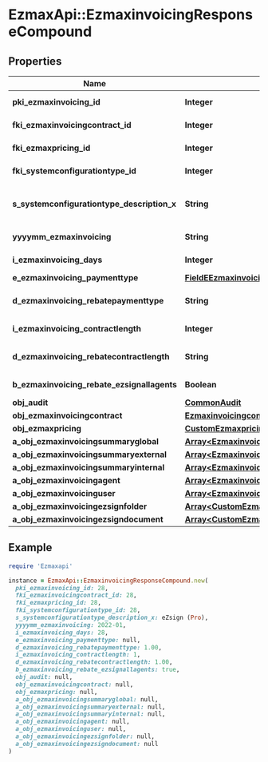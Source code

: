 # EzmaxApi::EzmaxinvoicingResponseCompound

## Properties

| Name | Type | Description | Notes |
| ---- | ---- | ----------- | ----- |
| **pki_ezmaxinvoicing_id** | **Integer** | The unique ID of the Ezmaxinvoicing | [optional] |
| **fki_ezmaxinvoicingcontract_id** | **Integer** | The unique ID of the Ezmaxinvoicingcontract |  |
| **fki_ezmaxpricing_id** | **Integer** | The unique ID of the Ezmaxpricing |  |
| **fki_systemconfigurationtype_id** | **Integer** | The unique ID of the Systemconfigurationtype |  |
| **s_systemconfigurationtype_description_x** | **String** | The description of the Systemconfigurationtype in the language of the requester |  |
| **yyyymm_ezmaxinvoicing** | **String** | The YYYYMM period of the Ezmaxinvoicing |  |
| **i_ezmaxinvoicing_days** | **Integer** | The number of days invoiced |  |
| **e_ezmaxinvoicing_paymenttype** | [**FieldEEzmaxinvoicingPaymenttype**](FieldEEzmaxinvoicingPaymenttype.md) |  |  |
| **d_ezmaxinvoicing_rebatepaymenttype** | **String** | The percentage of rebate depending of the payment type |  |
| **i_ezmaxinvoicing_contractlength** | **Integer** | The length of the contract in years |  |
| **d_ezmaxinvoicing_rebatecontractlength** | **String** | The percentage of rebate depending of the contract length |  |
| **b_ezmaxinvoicing_rebate_ezsignallagents** | **Boolean** | Whether the rebate for eZsign is for all agents |  |
| **obj_audit** | [**CommonAudit**](CommonAudit.md) |  | [optional] |
| **obj_ezmaxinvoicingcontract** | [**EzmaxinvoicingcontractResponseCompound**](EzmaxinvoicingcontractResponseCompound.md) |  |  |
| **obj_ezmaxpricing** | [**CustomEzmaxpricingResponse**](CustomEzmaxpricingResponse.md) |  |  |
| **a_obj_ezmaxinvoicingsummaryglobal** | [**Array&lt;EzmaxinvoicingsummaryglobalResponseCompound&gt;**](EzmaxinvoicingsummaryglobalResponseCompound.md) |  |  |
| **a_obj_ezmaxinvoicingsummaryexternal** | [**Array&lt;EzmaxinvoicingsummaryexternalResponseCompound&gt;**](EzmaxinvoicingsummaryexternalResponseCompound.md) |  |  |
| **a_obj_ezmaxinvoicingsummaryinternal** | [**Array&lt;EzmaxinvoicingsummaryinternalResponseCompound&gt;**](EzmaxinvoicingsummaryinternalResponseCompound.md) |  |  |
| **a_obj_ezmaxinvoicingagent** | [**Array&lt;EzmaxinvoicingagentResponseCompound&gt;**](EzmaxinvoicingagentResponseCompound.md) |  |  |
| **a_obj_ezmaxinvoicinguser** | [**Array&lt;EzmaxinvoicinguserResponseCompound&gt;**](EzmaxinvoicinguserResponseCompound.md) |  |  |
| **a_obj_ezmaxinvoicingezsignfolder** | [**Array&lt;CustomEzmaxinvoicingEzsignfolderResponse&gt;**](CustomEzmaxinvoicingEzsignfolderResponse.md) |  |  |
| **a_obj_ezmaxinvoicingezsigndocument** | [**Array&lt;CustomEzmaxinvoicingEzsigndocumentResponse&gt;**](CustomEzmaxinvoicingEzsigndocumentResponse.md) |  |  |

## Example

```ruby
require 'Ezmaxapi'

instance = EzmaxApi::EzmaxinvoicingResponseCompound.new(
  pki_ezmaxinvoicing_id: 28,
  fki_ezmaxinvoicingcontract_id: 28,
  fki_ezmaxpricing_id: 28,
  fki_systemconfigurationtype_id: 28,
  s_systemconfigurationtype_description_x: eZsign (Pro),
  yyyymm_ezmaxinvoicing: 2022-01,
  i_ezmaxinvoicing_days: 28,
  e_ezmaxinvoicing_paymenttype: null,
  d_ezmaxinvoicing_rebatepaymenttype: 1.00,
  i_ezmaxinvoicing_contractlength: 1,
  d_ezmaxinvoicing_rebatecontractlength: 1.00,
  b_ezmaxinvoicing_rebate_ezsignallagents: true,
  obj_audit: null,
  obj_ezmaxinvoicingcontract: null,
  obj_ezmaxpricing: null,
  a_obj_ezmaxinvoicingsummaryglobal: null,
  a_obj_ezmaxinvoicingsummaryexternal: null,
  a_obj_ezmaxinvoicingsummaryinternal: null,
  a_obj_ezmaxinvoicingagent: null,
  a_obj_ezmaxinvoicinguser: null,
  a_obj_ezmaxinvoicingezsignfolder: null,
  a_obj_ezmaxinvoicingezsigndocument: null
)
```

